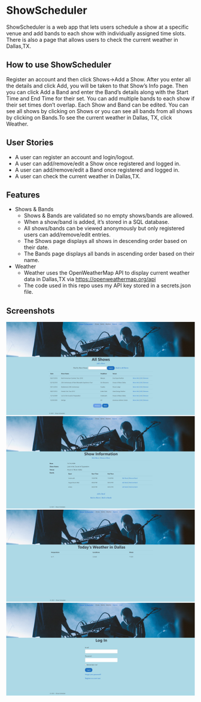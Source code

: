# ShowScheduler 
ShowScheduler is a web app that lets users schedule a show at a specific venue and add bands to each show with individually assigned time slots. There is also a page that allows users to check the current weather in Dallas,TX.   

## How to use ShowScheduler
Register an account and then click Shows->Add a Show. After you enter all the details and click Add, you will be taken to that Show’s Info page. Then you can click Add a Band and enter the Band’s details along with the Start Time and End Time for their set. You can add multiple bands to each show if their set times don’t overlap. Each Show and Band can be edited. You can see all shows by clicking on Shows or you can see all bands from all shows by clicking on Bands.To see the current weather in Dallas, TX, click Weather.  

## User Stories
- A user can register an account and login/logout.
- A user can add/remove/edit a Show once registered and logged in.
- A user can add/remove/edit a Band once registered and logged in.
- A user can check the current weather in Dallas,TX.

## Features
- Shows & Bands
  - Shows & Bands are validated so no empty shows/bands are allowed. 
  - When a show/band is added, it’s stored in a SQL database.
  - All shows/bands can be viewed anonymously but only registered users can add/remove/edit entries.
  - The Shows page displays all shows in descending order based on their date.
  - The Bands page displays all bands in ascending order based on their name.
- Weather
  - Weather uses the OpenWeatherMap API to display current weather data in Dallas,TX via https://openweathermap.org/api
  - The code used in this repo uses my API key stored in a secrets.json file.

## Screenshots
![alt text](https://github.com/EricDCastaneda/ShowScheduler/blob/master/screenshots/AppPic1.jpg)
![alt text](https://github.com/EricDCastaneda/ShowScheduler/blob/master/screenshots/AppPic2.jpg)
![alt text](https://github.com/EricDCastaneda/ShowScheduler/blob/master/screenshots/AppPic3.jpg)
![alt text](https://github.com/EricDCastaneda/ShowScheduler/blob/master/screenshots/AppPic4.jpg)
